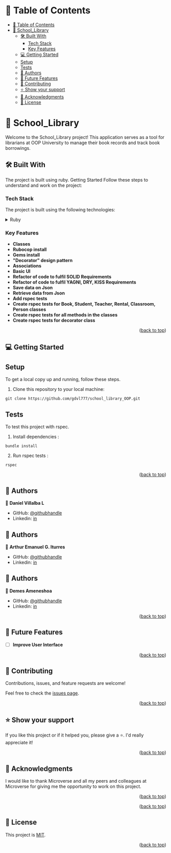 
<a name="readme-top"></a>

# 📗 Table of Contents

- [📗 Table of Contents](#-table-of-contents)
- [📖 School\_Library ](#-school_library-)
  - [🛠 Built With ](#-built-with-)
    - [Tech Stack ](#tech-stack-)
    - [Key Features ](#key-features-)
  - [💻 Getting Started ](#-getting-started-)
  - [Setup](#setup)
  - [Tests](#tests)
  - [👥 Authors ](#-authors-)
  - [🔭 Future Features ](#-future-features-)
  - [🤝 Contributing ](#-contributing-)
  - [⭐️ Show your support ](#️-show-your-support-)
  - [🙏 Acknowledgments ](#-acknowledgments-)
  - [📝 License ](#-license-)

<!-- PROJECT DESCRIPTION -->

# 📖 School_Library <a name="about-project"></a>

Welcome to the School_Library project! This application serves as a tool for librarians at OOP University to manage their book records and track book borrowings.


## 🛠 Built With <a name="built-with"></a>

The project is built using ruby. Getting Started Follow these steps to understand and work on the project:


### Tech Stack <a name="tech-stack"></a>

The project is built using the following technologies:


<details>
<summary>Ruby</summary>
  <ul>
    <li><a href="https://www.ruby-lang.org/">Ruby</a></li>
  </ul>
</details>

<!-- Features -->

### Key Features <a name="key-features"></a>

- **Classes**
- **Rubocop install**
- **Gems install**
- **"Decorator" design pattern**
- **Associations**
- **Basic UI**
- **Refactor of code to fulfil SOLID Requirements**
- **Refactor of code to fulfil YAGNI, DRY, KISS Requirements**
- **Save data on Json**
- **Retrieve data from Json**
- **Add rspec tests**
- **Create rspec tests for Book, Student, Teacher, Rental, Classroom, Person classes**
- **Create rspec tests for all methods in the classes**
- **Create rspec tests for decorator class**

<p align="right">(<a href="#readme-top">back to top</a>)</p>


<!-- GETTING STARTED -->

## 💻 Getting Started <a name="getting-started"></a>

## Setup

To get a local copy up and running, follow these steps.

1. Clone this repository to your local machine:

```
git clone https://github.com/gdvl777/school_library_OOP.git

```

## Tests

To test this project with rspec.

1. Install dependencies :

```
bundle install
```
2. Run rspec tests :

```
rspec
```
<p align="right">(<a href="#readme-top">back to top</a>)</p>

## 👥 Authors <a name="authors"></a>

👤 **Daniel Villalba L**

-   GitHub: [@githubhandle](https://github.com/gdvl777)
-   Linkedin: [in](https://linkedin.com/in/dvillalba777)


## 👥 Authors <a name="authors"></a>

👤 **Arthur Emanuel G. Iturres**

-   GitHub: [@githubhandle](https://github.com/gdvl777)
-   Linkedin: [in](https://www.linkedin.com/in/arturoemanuelguerraiturres/)

## 👥 Authors <a name="authors"></a>

👤 **Demes Ameneshoa**

-   GitHub: [@githubhandle](https://github.com/demesameneshoa)
-   Linkedin: [in](https://linkedin.com/in/demes-ameneshoa/)

<p align="right">(<a href="#readme-top">back to top</a>)</p>

<!-- FUTURE FEATURES -->

## 🔭 Future Features <a name="future-features"></a>

- [ ] **Improve User Interface**

<p align="right">(<a href="#readme-top">back to top</a>)</p>

<!-- CONTRIBUTING -->

## 🤝 Contributing <a name="contributing"></a>

Contributions, issues, and feature requests are welcome!

Feel free to check the [issues page](https://github.com/gdvl777/school_library_OOP/issues).

<p align="right">(<a href="#readme-top">back to top</a>)</p>

<!-- SUPPORT -->

## ⭐️ Show your support <a name="support"></a>


If you like this project or if it helped you, please give a ⭐️. I'd really appreciate it!

<p align="right">(<a href="#readme-top">back to top</a>)</p>

<!-- ACKNOWLEDGEMENTS -->

## 🙏 Acknowledgments <a name="acknowledgements"></a>

I would like to thank Microverse and all my peers and colleagues at Microverse for giving me the opportunity to work on this project.

<p align="right">(<a href="#readme-top">back to top</a>)</p>



<p align="right">(<a href="#readme-top">back to top</a>)</p>

<!-- LICENSE -->

## 📝 License <a name="license"></a>

This project is [MIT](MIT.md).


<p align="right">(<a href="#readme-top">back to top</a>)</p>